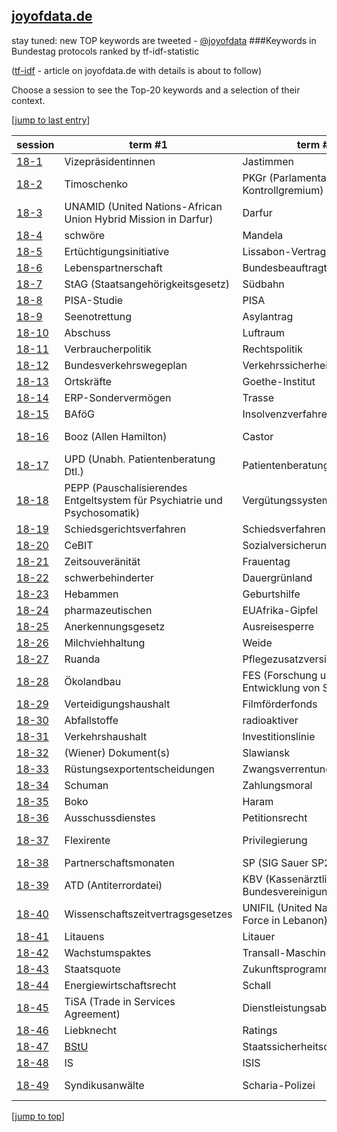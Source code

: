 [joyofdata.de](http://www.joyofdata.de)
---
stay tuned: new TOP keywords are tweeted - [@joyofdata](https://twitter.com/joyofdata)
###Keywords in Bundestag protocols ranked by tf-idf-statistic

([tf-idf](http://en.wikipedia.org/wiki/Tf–idf) - article on joyofdata.de with details is about to follow)

Choose a session to see the Top-20 keywords and a selection of their context.

[<a href='#bottom' name="top">jump to last entry</a>]

session | term #1 | term #2 | term #3
--- | --- | --- | ---
[18-1](bt-18-1.md) | Vizepräsidentinnen | Jastimmen | Alterspräsident
[18-2](bt-18-2.md) | Timoschenko | PKGr (Parlamentarisches Kontrollgremium)| Kroatien 
[18-3](bt-18-3.md) | UNAMID (United Nations-African Union Hybrid Mission in Darfur) | Darfur | HBW (Hauptstelle für Befragungswesen)
[18-4](bt-18-4.md) | schwöre | Mandela | helfe
[18-5](bt-18-5.md) | Ertüchtigungsinitiative | Lissabon-Vertrag | Sozialstaatlichkeit
[18-6](bt-18-6.md) | Lebenspartnerschaft | Bundesbeauftragte | Morlok
[18-7](bt-18-7.md) | StAG (Staatsangehörigkeitsgesetz) | Südbahn | Fehleinschätzungen
[18-8](bt-18-8.md) | PISA-Studie | PISA | Königshaus
[18-9](bt-18-9.md) | Seenotrettung | Asylantrag | Asylsuchenden
[18-10](bt-18-10.md) | Abschuss | Luftraum | Künstlersozialkasse
[18-11](bt-18-11.md) | Verbraucherpolitik | Rechtspolitik | Tierhaltung
[18-12](bt-18-12.md) | Bundesverkehrswegeplan | Verkehrssicherheit | Pedelecs
[18-13](bt-18-13.md) | Ortskräfte | Goethe-Institut | Gramm
[18-14](bt-18-14.md) | ERP-Sondervermögen | Trasse | LNG (Levonorgestrel)
[18-15](bt-18-15.md) | BAföG | Insolvenzverfahren | Insolvenzrecht
[18-16](bt-18-16.md) | Booz (Allen Hamilton) | Castor | SEWD (sonstige Einwirkungen Dritter)
[18-17](bt-18-17.md) | UPD (Unabh. Patientenberatung Dtl.) | Patientenberatung | Gemüse
[18-18](bt-18-18.md) | PEPP (Pauschalisierendes Entgeltsystem für Psychiatrie und Psychosomatik)| Vergütungssystem | Entgeltsystem
[18-19](bt-18-19.md) | Schiedsgerichtsverfahren | Schiedsverfahren | Kot
[18-20](bt-18-20.md) | CeBIT | Sozialversicherungsabkommen | Kontaktgruppe
[18-21](bt-18-21.md) | Zeitsouveränität | Frauentag | Parlamentsbeteiligungsgesetzes
[18-22](bt-18-22.md) | schwerbehinderter | Dauergrünland | Erfüllungsaufwand
[18-23](bt-18-23.md) | Hebammen | Geburtshilfe | Verpackungsverordnung
[18-24](bt-18-24.md) | pharmazeutischen | EUAfrika-Gipfel | Aufwandsentschädigungen
[18-25](bt-18-25.md) | Anerkennungsgesetz | Ausreisesperre | Familienkassen
[18-26](bt-18-26.md) | Milchviehhaltung | Weide | Nachtruhe
[18-27](bt-18-27.md) | Ruanda | Pflegezusatzversicherung | Teilhabebericht
[18-28](bt-18-28.md) | Ökolandbau | FES (Forschung und Entwicklung von Sportgeräten) | Juliusturm
[18-29](bt-18-29.md) | Verteidigungshaushalt | Filmförderfonds | Sonderinitiativen
[18-30](bt-18-30.md) | Abfallstoffe | radioaktiver | Standortauswahlgesetzes
[18-31](bt-18-31.md) | Verkehrshaushalt | Investitionslinie | Schleuse
[18-32](bt-18-32.md) | (Wiener) Dokument(s) | Slawiansk | Separatisten
[18-33](bt-18-33.md) | Rüstungsexportentscheidungen | Zwangsverrentung | Bundesmeldegesetz
[18-34](bt-18-34.md) | Schuman | Zahlungsmoral | Höchstfrist
[18-35](bt-18-35.md) | Boko | Haram | Rückbaus
[18-36](bt-18-36.md) | Ausschussdienstes | Petitionsrecht | Postuniversaldienst
[18-37](bt-18-37.md) | Flexirente | Privilegierung | zweijährigen (Bezug von Arbeitslosengeld)
[18-38](bt-18-38.md) | Partnerschaftsmonaten | SP (SIG Sauer SP2022) | Partnerschaftmonate
[18-39](bt-18-39.md) | ATD (Antiterrordatei) | KBV (Kassenärztliche Bundesvereinigung) | KomV (Kommisionsvorschlag)
[18-40](bt-18-40.md) | Wissenschaftszeitvertragsgesetzes | UNIFIL (United Nations Interim Force in Lebanon) | MNLA (National Movement for the Liberation of Azawad)
[18-41](bt-18-41.md) | Litauens | Litauer | Garantiezins
[18-42](bt-18-42.md) | Wachstumspaktes | Transall-Maschinen | achselzuckend
[18-43](bt-18-43.md) | Staatsquote | Zukunftsprogramm | Defizitkriterien
[18-44](bt-18-44.md) | Energiewirtschaftsrecht | Schall | Oststrecke
[18-45](bt-18-45.md) | TiSA (Trade in Services Agreement) | Dienstleistungsabkommen | Dienstleistungsabkommens
[18-46](bt-18-46.md) | Liebknecht | Ratings | Arbeitsplatzverlusten
[18-47](bt-18-47.md) | [BStU](http://www.bstu.bund.de) | Staatssicherheitsdienstes | Stasi-Unterlagen-Gesetz
[18-48](bt-18-48.md) | IS | ISIS | Jesiden
[18-49](bt-18-49.md) | Syndikusanwälte | Scharia-Polizei | DPMA (Deutsches Patent- und Markenamt)


[<a href='#top' name="bottom">jump to top</a>]
